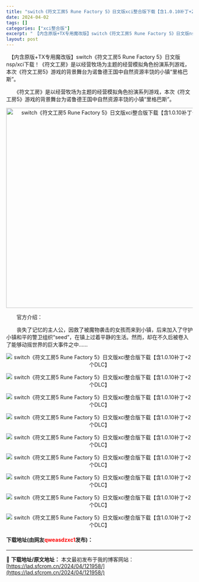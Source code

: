 ```yaml
---
title: "switch《符文工房5 Rune Factory 5》日文版xci整合版下载【含1.0.10补丁+2个DLC】"
date: 2024-04-02
tags: []
categories: ["xci整合版"]
excerpt: "　【内含原版+TX专用魔改版】switch《符文工房5 Rune Factory 5》日文版nsp/xci下载！《符文工房》是以经营牧场为主题的经营模拟角色扮演系列游戏，本次《符文工房5》游戏的背景舞台为诺鲁德王国中自然资源丰饶的小镇&ldquo;里格巴斯&rdquo;。 　　《符文工房》是以经营牧&hellip;"
layout: post
---
```


 <p>　【内含原版+TX专用魔改版】switch《符文工房5 Rune Factory 5》日文版nsp/xci下载！《符文工房》是以经营牧场为主题的经营模拟角色扮演系列游戏，本次《符文工房5》游戏的背景舞台为诺鲁德王国中自然资源丰饶的小镇&ldquo;里格巴斯&rdquo;。</p> <p>　　《符文工房》是以经营牧场为主题的经营模拟角色扮演系列游戏，本次《符文工房5》游戏的背景舞台为诺鲁德王国中自然资源丰饶的小镇&ldquo;里格巴斯&rdquo;。</p> <p align="center"><img src="https://lad.sfcrom.cn/wp-content/uploads/2024/04/20240402_660beab3dc205.jpg" style="width: 600px; height: 539px;" alt="switch《符文工房5 Rune Factory 5》日文版xci整合版下载【含1.0.10补丁+2个DLC】" /></p> <p>　　官方介绍：</p> <p>　　丧失了记忆的主人公，因救了被魔物袭击的女孩而来到小镇，后来加入了守护小镇和平的警卫组织&ldquo;seed&rdquo;，在镇上过着平静的生活。然而，却在不久后被卷入了能够动摇世界的巨大事件之中&hellip;&hellip;</p> <p align="center"><img border="0" src="https://lad.sfcrom.cn/wp-content/uploads/2024/04/20240402_660beab46d768.jpg" alt="switch《符文工房5 Rune Factory 5》日文版xci整合版下载【含1.0.10补丁+2个DLC】" /></p> <p align="center"><img border="0" src="https://lad.sfcrom.cn/wp-content/uploads/2024/04/20240402_660beab4e39b4.jpg" alt="switch《符文工房5 Rune Factory 5》日文版xci整合版下载【含1.0.10补丁+2个DLC】" /></p> <p align="center"><img border="0" src="https://lad.sfcrom.cn/wp-content/uploads/2024/04/20240402_660beab5599eb.jpg" alt="switch《符文工房5 Rune Factory 5》日文版xci整合版下载【含1.0.10补丁+2个DLC】" /></p> <p align="center"><img border="0" src="https://lad.sfcrom.cn/wp-content/uploads/2024/04/20240402_660beab5d04af.jpg" alt="switch《符文工房5 Rune Factory 5》日文版xci整合版下载【含1.0.10补丁+2个DLC】" /></p> <p align="center"><img border="0" src="https://lad.sfcrom.cn/wp-content/uploads/2024/04/20240402_660beab64a011.jpg" alt="switch《符文工房5 Rune Factory 5》日文版xci整合版下载【含1.0.10补丁+2个DLC】" /></p> <p align="center"><img border="0" src="https://lad.sfcrom.cn/wp-content/uploads/2024/04/20240402_660beab6c4107.jpg" alt="switch《符文工房5 Rune Factory 5》日文版xci整合版下载【含1.0.10补丁+2个DLC】" /></p> <p align="center"><img border="0" src="https://lad.sfcrom.cn/wp-content/uploads/2024/04/20240402_660beab75aa20.jpg" alt="switch《符文工房5 Rune Factory 5》日文版xci整合版下载【含1.0.10补丁+2个DLC】" /></p> <p align="center"><img border="0" src="https://lad.sfcrom.cn/wp-content/uploads/2024/04/20240402_660beab7dc220.jpg" alt="switch《符文工房5 Rune Factory 5》日文版xci整合版下载【含1.0.10补丁+2个DLC】" /></p> <p align="center"><img border="0" src="https://lad.sfcrom.cn/wp-content/uploads/2024/04/20240402_660beab855b59.jpg" alt="switch《符文工房5 Rune Factory 5》日文版xci整合版下载【含1.0.10补丁+2个DLC】" /></p> <p><h4>下载地址(由网友<font color="red">qweasdzxc1</font>发布)：</h4></p> 

---
📖 **下载地址/原文地址：** 本文最初发布于我的博客网站：[https://lad.sfcrom.cn/2024/04/121958/](https://lad.sfcrom.cn/2024/04/121958/)
